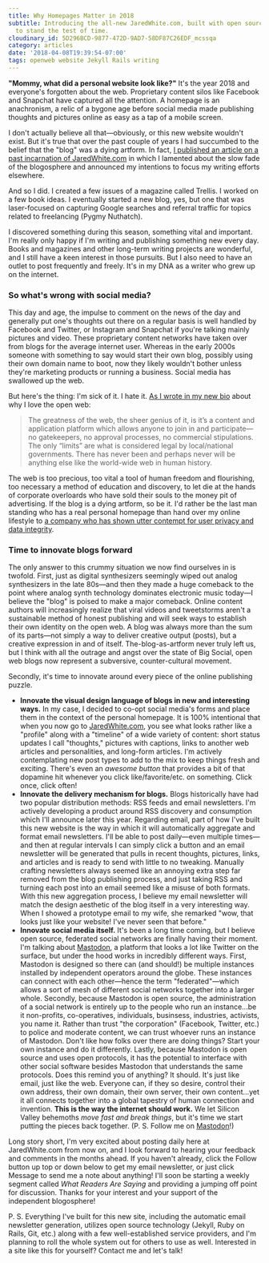 ```yaml
---
title: Why Homepages Matter in 2018
subtitle: Introducing the all-new JaredWhite.com, built with open source tools designed
  to stand the test of time.
cloudinary_id: 5D296BCD-9877-472D-9AD7-58DF87C26EDF_mcssqa
category: articles
date: '2018-04-08T19:39:54-07:00'
tags: openweb website Jekyll Rails writing
---
```


**"Mommy, what did a personal website look like?"** It's the year 2018 and everyone's forgotten about the web. Proprietary content silos like Facebook and Snapchat have captured all the attention. A homepage is an anachronism, a relic of a bygone age before social media made publishing thoughts and pictures online as easy as a tap of a mobile screen.

I don't actually believe all that—obviously, or this new website wouldn't exist. But it's true that over the past couple of years I had succumbed to the belief that the "blog" was a dying artform. In fact, [I published an article on a past incarnation of JaredWhite.com](/articles/ode-to-the-independent-blogosphere) in which I lamented about the slow fade of the blogosphere and announced my intentions to focus my writing efforts elsewhere.

And so I did. I created a few issues of a magazine called Trellis. I worked on a few book ideas. I eventually started a new blog, yes, but one that was laser-focused on capturing Google searches and referral traffic for topics related to freelancing (Pygmy Nuthatch).

I discovered something during this season, something vital and important. I'm really only happy if I'm writing and publishing something new every day. Books and magazines and other long-term writing projects are wonderful, and I still have a keen interest in those pursuits. But I also need to have an outlet to post frequently and freely. It's in my DNA as a writer who grew up on the internet.

### So what's wrong with social media?

This day and age, the impulse to comment on the news of the day and generally put one's thoughts out there on a regular basis is well handled by Facebook and Twitter, or Instagram and Snapchat if you're talking mainly pictures and video. These proprietary content networks have taken over from blogs for the average internet user. Whereas in the early 2000s someone with something to say would start their own blog, possibly using their own domain name to boot, now they likely wouldn't bother unless they're marketing products or running a business. Social media has swallowed up the web.

But here's the thing: I'm sick of it. I hate it. [As I wrote in my new bio](/about/) about why I love the open web:

> The greatness of the web, the sheer genius of it, is it’s a content and application platform which allows anyone to join in and participate—no gatekeepers, no approval processes, no commercial stipulations. The only “limits” are what is considered legal by local/national governments. There has never been and perhaps never will be anything else like the world-wide web in human history.

The web is too precious, too vital a tool of human freedom and flourishing, too necessary a method of education and discovery, to let die at the hands of corporate overloards who have sold their souls to the money pit of advertising. If the blog is a dying artform, so be it. I'd rather be the last man standing who has a real personal homepage than hand over my online lifestyle to [a company who has shown utter contempt for user privacy and data integrity](https://www.independent.co.uk/voices/camridge-analytica-scandal-how-facebook-works-harvesting-data-politics-trump-brexit-a8264051.html).

### Time to innovate blogs forward

The only answer to this crummy situation we now find ourselves in is twofold. First, just as digital synthesizers seemingly wiped out analog synthesizers in the late 80s—and then they made a huge comeback to the point where analog synth technology dominates electronic music today—I believe the "blog" is poised to make a major comeback. Online content authors will increasingly realize that viral videos and tweetstorms aren't a sustainable method of honest publishing and will seek ways to establish their own identity on the open web. A blog was always more than the sum of its parts—not simply a way to deliver creative output (posts), but a creative expression in and of itself. The-blog-as-artform never truly left us, but I think with all the outrage and angst over the state of Big Social, open web blogs now represent a subversive, counter-cultural movement.

Secondly, it's time to innovate around every piece of the online publishing puzzle.

* **Innovate the visual design language of blogs in new and interesting ways.** In my case, I decided to co-opt social media's forms and place them in the context of the personal homepage. It is 100% intentional that when you now go to [JaredWhite.com](https://jaredwhite.com), you see what looks rather like a "profile" along with a "timeline" of a wide variety of content: short status updates I call "thoughts," pictures with captions, links to another web articles and personalities, and long-form articles. I'm actively contemplating new post types to add to the mix to keep things fresh and exciting. There's even an _awesome button_ that provides a bit of that dopamine hit whenever you click like/favorite/etc. on something. Click once, click often!
* **Innovate the delivery mechanism for blogs.** Blogs historically have had two popular distribution methods: RSS feeds and email newsletters. I'm actively developing a product around RSS discovery and consumption which I'll announce later this year. Regarding email, part of how I've built this new website is the way in which it will automatically aggregate and format email newsletters. I'll be able to post daily—even multiple times—and then at regular intervals I can simply click a button and an email newsletter will be generated that pulls in recent thoughts, pictures, links, and articles and is ready to send with little to no tweaking. Manually crafting newsletters always seemed like an annoying extra step far removed from the blog publishing process, and just taking RSS and turning each post into an email seemed like a misuse of both formats. With this new aggregation process, I believe my email newsletter will match the design aesthetic of the blog itself in a very interesting way. When I showed a prototype email to my wife, she remarked "wow, that looks just like your website! I've never seen that before."
* **Innovate social media itself.** It's been a long time coming, but I believe open source, federated social networks are finally having their moment. I'm talking about [Mastodon](https://mastodon.social), a platform that looks a lot like Twitter on the surface, but under the hood works in incredibly different ways. First, Mastodon is designed so there can (and should!) be multiple instances installed by independent operators around the globe. These instances can connect with each other—hence the term "federated"—which allows a sort of mesh of different social networks together into a larger whole. Secondly, because Mastodon is open source, the administration of a social network is entirely up to the people who run an instance...be it non-profits, co-operatives, individuals, businsess, industries, activists, you name it. Rather than trust "the corporation" (Facebook, Twitter, etc.) to police and moderate content, we can trust whoever runs an instance of Mastodon. Don't like how folks over there are doing things? Start your own instance and do it differently. Lastly, because Mastodon is open source and uses open protocols, it has the potential to interface with other social software besides Mastodon that understands the same protocols. Does this remind you of anything? It should. It's just like email, just like the web. Everyone can, if they so desire, control their own address, their own domain, their own server, their own content...yet it all connects together into a global tapestry of human connection and invention. **This is the way the internet should work.** We let Silicon Valley behemoths _move fast and break things_, but it's time we start putting the pieces back together. (P. S. Follow me on [Mastodon](https://mastodon.social/@jaredcwhite)!)

Long story short, I'm very excited about posting daily here at JaredWhite.com from now on, and I look forward to hearing your feedback and comments in the months ahead. If you haven't already, click the Follow button up top or down below to get my email newsletter, or just click Message to send me a note about anything! I'll soon be starting a weekly segment called _What Readers Are Saying_ and providing a jumping off point for discussion. Thanks for your interest and your support of the independent blogosphere!

P. S. Everything I've built for this new site, including the automatic email newsletter generation, utilizes open source technology (Jekyll, Ruby on Rails, Git, etc.) along with a few well-established service providers, and I'm planning to roll the whole system out for others to use as well. Interested in a site like this for yourself? Contact me and let's talk!
